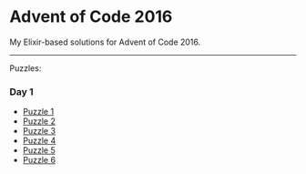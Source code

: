 # Advent of Code 2016

My Elixir-based solutions for Advent of Code 2016.

---

Puzzles:

### Day 1

- [Puzzle 1](lib/solutions/puzzle_1.ex)
- [Puzzle 2](lib/solutions/puzzle_2.ex)
- [Puzzle 3](lib/solutions/puzzle_3.ex)
- [Puzzle 4](lib/solutions/puzzle_4.ex)
- [Puzzle 5](lib/solutions/puzzle_5.ex)
- [Puzzle 6](lib/solutions/puzzle_6.ex)
